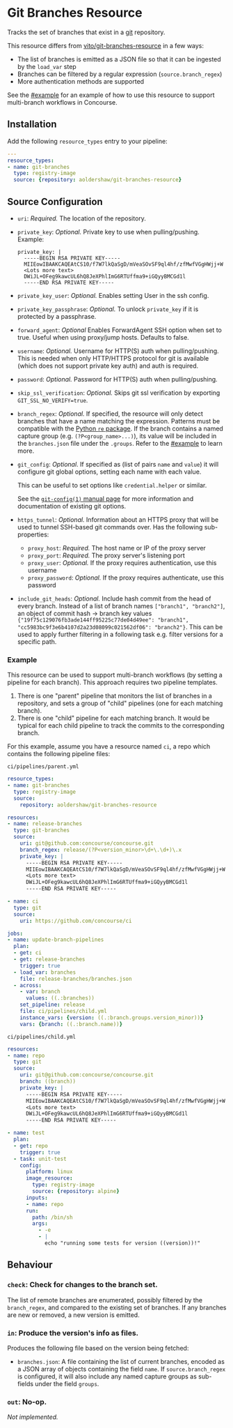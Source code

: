 # Git Branches Resource

Tracks the set of branches that exist in a [git](http://git-scm.com/)
repository.

This resource differs from [vito/git-branches-resource](https://github.com/vito/git-branches-resource) in a few ways:

* The list of branches is emitted as a JSON file so that it can be ingested by
  the `load_var` step
* Branches can be filtered by a regular expression (`source.branch_regex`)
* More authentication methods are supported

See the [#example](#example) for an example of how to use this resource to
support multi-branch workflows in Concourse.

## Installation

Add the following `resource_types` entry to your pipeline:

```yaml
---
resource_types:
- name: git-branches
  type: registry-image
  source: {repository: aoldershaw/git-branches-resource}
```

## Source Configuration

* `uri`: *Required.* The location of the repository.

* `private_key`: *Optional.* Private key to use when pulling/pushing.
    Example:
    ```
    private_key: |
      -----BEGIN RSA PRIVATE KEY-----
      MIIEowIBAAKCAQEAtCS10/f7W7lkQaSgD/mVeaSOvSF9ql4hf/zfMwfVGgHWjj+W
      <Lots more text>
      DWiJL+OFeg9kawcUL6hQ8JeXPhlImG6RTUffma9+iGQyyBMCGd1l
      -----END RSA PRIVATE KEY-----
    ```

* `private_key_user`: *Optional.* Enables setting User in the ssh config.

* `private_key_passphrase`: *Optional.* To unlock `private_key` if it is protected by a passphrase.

* `forward_agent`: *Optional* Enables ForwardAgent SSH option when set to true. Useful when using proxy/jump hosts. Defaults to false.

* `username`: *Optional.* Username for HTTP(S) auth when pulling/pushing.
  This is needed when only HTTP/HTTPS protocol for git is available (which does not support private key auth)
  and auth is required.

* `password`: *Optional.* Password for HTTP(S) auth when pulling/pushing.

* `skip_ssl_verification`: *Optional.* Skips git ssl verification by exporting
  `GIT_SSL_NO_VERIFY=true`.

* `branch_regex`: *Optional.* If specified, the resource will only detect
  branches that have a name matching the expression. Patterns must be
  compatible with the [Python `re` package](https://docs.python.org/3/library/re.html).
  If the branch contains a named capture group (e.g. `(?P<group_name>...)`),
  its value will be included in the `branches.json` file under the `.groups`.
  Refer to the [#example](#example) to learn more.

* `git_config`: *Optional*. If specified as (list of pairs `name` and `value`)
  it will configure git global options, setting each name with each value.

  This can be useful to set options like `credential.helper` or similar.

  See the [`git-config(1)` manual page](https://www.kernel.org/pub/software/scm/git/docs/git-config.html)
  for more information and documentation of existing git options.

* `https_tunnel`: *Optional.* Information about an HTTPS proxy that will be used to tunnel SSH-based git commands over.
  Has the following sub-properties:
  * `proxy_host`: *Required.* The host name or IP of the proxy server
  * `proxy_port`: *Required.* The proxy server's listening port
  * `proxy_user`: *Optional.* If the proxy requires authentication, use this username
  * `proxy_password`: *Optional.* If the proxy requires authenticate,
      use this password
      
* `include_git_heads`: *Optional.* Include hash commit from the head of every branch. Instead of a list of branch names `["branch1", "branch2"]`, an object of commit hash -> branch key values `{"19f75c129076fb3ade144ff95225c77de04d49ee": "branch1", "cc5983bc9f3e6b4107d2a23d08099c021562df06": "branch2"}`. This can be used to apply further filtering in a following task e.g. filter versions for a specific path.

### Example

This resource can be used to support multi-branch workflows (by setting a
pipeline for each branch). This approach requires two pipeline templates.

1. There is one "parent" pipeline that monitors the list of branches in a
   repository, and sets a group of "child" pipelines (one for each matching
   branch).
2. There is one "child" pipeline for each matching branch. It would be typical
   for each child pipeline to track the commits to the corresponding branch.

For this example, assume you have a resource named `ci`, a repo which contains
the following pipeline files:

`ci/pipelines/parent.yml`
```yaml
resource_types:
- name: git-branches
  type: registry-image
  source:
    repository: aoldershaw/git-branches-resource

resources:
- name: release-branches
  type: git-branches
  source:
    uri: git@github.com:concourse/concourse.git
    branch_regex: release/(?P<version_minor>\d+\.\d+)\.x
    private_key: |
      -----BEGIN RSA PRIVATE KEY-----
      MIIEowIBAAKCAQEAtCS10/f7W7lkQaSgD/mVeaSOvSF9ql4hf/zfMwfVGgHWjj+W
      <Lots more text>
      DWiJL+OFeg9kawcUL6hQ8JeXPhlImG6RTUffma9+iGQyyBMCGd1l
      -----END RSA PRIVATE KEY-----

- name: ci
  type: git
  source:
    uri: https://github.com/concourse/ci

jobs:
- name: update-branch-pipelines
  plan:
  - get: ci
  - get: release-branches
    trigger: true
  - load_var: branches
    file: release-branches/branches.json
  - across:
    - var: branch
      values: ((.:branches))
    set_pipeline: release
    file: ci/pipelines/child.yml
    instance_vars: {version: ((.:branch.groups.version_minor))}
    vars: {branch: ((.:branch.name))}
```

`ci/pipelines/child.yml`
```yaml
resources:
- name: repo
  type: git
  source:
    uri: git@github.com:concourse/concourse.git
    branch: ((branch))
    private_key: |
      -----BEGIN RSA PRIVATE KEY-----
      MIIEowIBAAKCAQEAtCS10/f7W7lkQaSgD/mVeaSOvSF9ql4hf/zfMwfVGgHWjj+W
      <Lots more text>
      DWiJL+OFeg9kawcUL6hQ8JeXPhlImG6RTUffma9+iGQyyBMCGd1l
      -----END RSA PRIVATE KEY-----

- name: test
  plan:
  - get: repo
    trigger: true
  - task: unit-test
    config:
      platform: linux
      image_resource:
        type: registry-image
        source: {repository: alpine}
      inputs:
      - name: repo
      run:
        path: /bin/sh
        args:
          - -e
          - |
            echo "running some tests for version ((version))!"
```

## Behaviour

### `check`: Check for changes to the branch set.

The list of remote branches are enumerated, possibly filtered by the
`branch_regex`, and compared to the existing set of branches. If any branches
are new or removed, a new version is emitted.

### `in`: Produce the version's info as files.

Produces the following file based on the version being fetched:

* `branches.json`: A file containing the list of current branches, encoded as a
  JSON array of objects containing the field `name`. If `source.branch_regex`
  is configured, it will also include any named capture groups as sub-fields
  under the field `groups`.


### `out`: No-op.

*Not implemented.*
